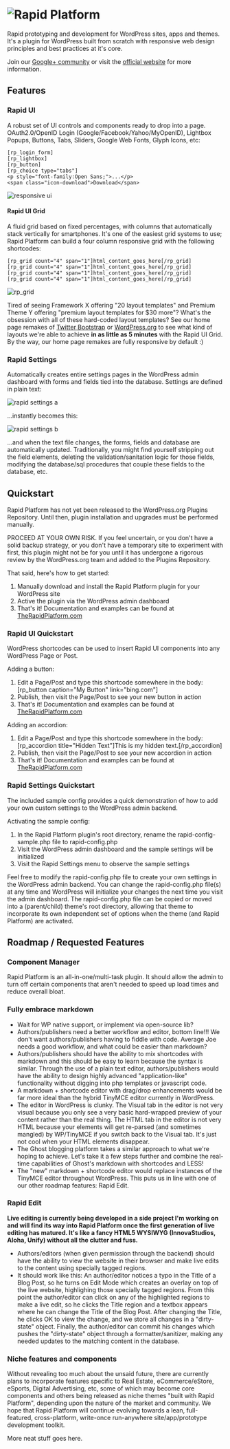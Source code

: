 ![Rapid Platform](http://files.glassocean.net/github/rp-banner.jpg)
==============  
  
Rapid prototyping and development for WordPress sites, apps and themes. It's a plugin for WordPress built from scratch with responsive web design principles and best practices at it's core.  

Join our [Google+ community](https://plus.google.com/u/0/b/110639079393921179427/communities/108899206842693997128) or visit the [official website](http://therapidplatform.com) for more information.  

Features
--------

### Rapid UI

A robust set of UI controls and components ready to drop into a page. OAuth2.0/OpenID Login (Google/Facebook/Yahoo/MyOpenID), Lightbox Popups, Buttons, Tabs, Sliders, Google Web Fonts, Glyph Icons, etc:  

    [rp_login_form]  
    [rp_lightbox]  
    [rp_button]  
    [rp_choice type="tabs"]  
    <p style="font-family:Open Sans;">...</p>  
    <span class="icon-download">Download</span>  

![responsive ui](http://files.glassocean.net/github/rp-responsive-ui.png)

#### Rapid UI Grid

A fluid grid based on fixed percentages, with columns that automatically stack vertically for smartphones. It's one of the easiest grid systems to use; Rapid Platform can build a four column responsive grid with the following shortcodes:  

    [rp_grid count="4" span="1"]html_content_goes_here[/rp_grid]  
    [rp_grid count="4" span="1"]html_content_goes_here[/rp_grid]  
    [rp_grid count="4" span="1"]html_content_goes_here[/rp_grid]  
    [rp_grid count="4" span="1"]html_content_goes_here[/rp_grid]  
  
![rp_grid](http://files.glassocean.net/github/rp-grid.png)

Tired of seeing Framework X offering "20 layout templates" and Premium Theme Y offering "premium layout templates for $30 more"? What's the obsession with all of these hard-coded layout templates? See our home page remakes of [Twitter Bootstrap](http://therapidplatform.com/showcase/bootstrap/) or [WordPress.org](http://therapidplatform.com/showcase/wordpress-org/) to see what kind of layouts we're able to achieve **in as little as 5 minutes** with the Rapid UI Grid. By the way, our home page remakes are fully responsive by default :)

### Rapid Settings

Automatically creates entire settings pages in the WordPress admin dashboard with forms and fields tied into the database. Settings are defined in plain text:

![rapid settings a](http://therapidplatform.com/wp-content/uploads/2012/11/options1.jpg)

...instantly becomes this:

![rapid settings b](http://therapidplatform.com/wp-content/uploads/2012/11/options2.jpg)

...and when the text file changes, the forms, fields and database are automatically updated. Traditionally, you might find yourself stripping out the field elements, deleting the validation/sanitation logic for those fields, modifying the database/sql procedures that couple these fields to the database, etc.

Quickstart
----------

Rapid Platform has not yet been released to the WordPress.org Plugins Repository. Until then, plugin installation and upgrades must be performed manually.

PROCEED AT YOUR OWN RISK. If you feel uncertain, or you don't have a solid backup strategy, or you don't have a temporary site to experiment with first, this plugin might not be for you until it has undergone a rigorous review by the WordPress.org team and added to the Plugins Repository.

That said, here's how to get started:

1. Manually download and install the Rapid Platform plugin for your WordPress site
2. Active the plugin via the WordPress admin dashboard
3. That's it! Documentation and examples can be found at [TheRapidPlatform.com](http://therapidplatform.com)

### Rapid UI Quickstart

WordPress shortcodes can be used to insert Rapid UI components into any WordPress Page or Post.

Adding a button:

1. Edit a Page/Post and type this shortcode somewhere in the body: [rp_button caption="My Button" link="bing.com"]
2. Publish, then visit the Page/Post to see your new button in action
3. That's it! Documentation and examples can be found at [TheRapidPlatform.com](http://therapidplatform.com)

Adding an accordion:

1. Edit a Page/Post and type this shortcode somewhere in the body:
    [rp_accordion title="Hidden Text"]This is my hidden text.[/rp_accordion]
2. Publish, then visit the Page/Post to see your new accordion in action
3. That's it! Documentation and examples can be found at [TheRapidPlatform.com](http://therapidplatform.com)

### Rapid Settings Quickstart

The included sample config provides a quick demonstration of how to add your own custom settings to the WordPress admin backend.

Activating the sample config:

1. In the Rapid Platform plugin's root directory, rename the rapid-config-sample.php file to rapid-config.php
2. Visit the WordPress admin dashboard and the sample settings will be initialized
3. Visit the Rapid Settings menu to observe the sample settings

Feel free to modify the rapid-config.php file to create your own settings in the WordPress admin backend. You can change the rapid-config.php file(s) at any time and WordPress will initialize your changes the next time you visit the admin dashboard. The rapid-config.php file can be copied or moved into a (parent/child) theme's root directory, allowing that theme to incorporate its own independent set of options when the theme (and Rapid Platform) are activated.

Roadmap / Requested Features
----------------------------

### Component Manager

Rapid Platform is an all-in-one/multi-task plugin. It should allow the admin to turn off certain components that aren't needed to speed up load times and reduce overall bloat.

### Fully embrace markdown

* Wait for WP native support, or implement via open-source lib?
* Authors/publishers need a better workflow and editor, bottom line!!! We don't want authors/publishers having to fiddle with code. Average Joe needs a good workflow, and what could be easier than markdown?
* Authors/publishers should have the ability to mix shortcodes with markdown and this should be easy to learn because the syntax is similar. Through the use of a plain text editor, authors/publishers would have the ability to design highly advanced "application-like" functionality without digging into php templates or javascript code.
* A markdown + shortcode editor with drag/drop enhancements would be far more ideal than the hybrid TinyMCE editor currently in WordPress.
* The editor in WordPress is clunky. The Visual tab in the editor is not very visual because you only see a very basic hard-wrapped preview of your content rather than the real thing. The HTML tab in the editor is not very HTML because your elements will get re-parsed (and sometimes mangled) by WP/TinyMCE if you switch back to the Visual tab. It's just not cool when your HTML elements disappear.
* The Ghost blogging platform takes a similar approach to what we're hoping to achieve. Let's take it a few steps further and combine the real-time capabilities of Ghost's markdown with shortcodes and LESS!
* The "new" markdown + shortcode editor would replace instances of the TinyMCE editor throughout WordPress. This puts us in line with one of our other roadmap features: Rapid Edit.

### Rapid Edit

**Live editing is currently being developed in a side project I'm working on and will find its way into Rapid Platform once the first generation of live editing has matured. It's like a fancy HTML5 WYSIWYG (InnovaStudios, Aloha, Unify) without all the clutter and fuss.**

* Authors/editors (when given permission through the backend) should have the ability to view the website in their browser and make live edits to the content using specially tagged regions.
* It should work like this: An author/editor notices a typo in the Title of a Blog Post, so he turns on Edit Mode which creates an overlay on top of the live website, highlighing those specially tagged regions. From this point the author/editor can click on any of the highlighted regions to make a live edit, so he clicks the Title region and a textbox appears where he can change the Title of the Blog Post. After changing the Title, he clicks OK to view the change, and we store all changes in a "dirty-state" object. Finally, the author/editor can commit his changes which pushes the "dirty-state" object through a formatter/sanitizer, making any needed updates to the matching content in the database.

### Niche features and components

Without revealing too much about the unsaid future, there are currently plans to incorporate features specific to Real Estate, eCommerce/eStore, eSports, Digital Advertising, etc, some of which may become core components and others being  released as niche themes "built with Rapid Platform", depending upon the nature of the market and community. We hope that Rapid Platform will continue evolving towards a lean, full-featured, cross-platform, write-once run-anywhere site/app/prototype development toolkit.

More neat stuff goes here.
